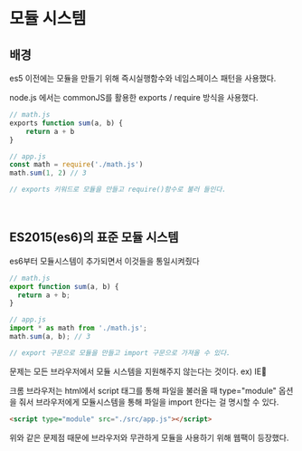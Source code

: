 # 모듈 시스템

## 배경

es5 이전에는 모듈을 만들기 위해 즉시실행함수와 네임스페이스 패턴을 사용했다.

node.js 에서는 commonJS를 활용한 exports / require 방식을 사용했다.

```js
// math.js
exports function sum(a, b) {
    return a + b
}

// app.js
const math = require('./math.js')
math.sum(1, 2) // 3

// exports 키워드로 모듈을 만들고 require()함수로 불러 들인다.

```

<br>

## ES2015(es6)의 표준 모듈 시스템

es6부터 모듈시스템이 추가되면서 이것들을 통일시켜줬다

```js
// math.js
export function sum(a, b) {
  return a + b;
}

// app.js
import * as math from './math.js';
math.sum(a, b); // 3

// export 구문으로 모듈을 만들고 import 구문으로 가져올 수 있다.
```

문제는 모든 브라우저에서 모듈 시스템을 지원해주지 않는다는 것이다. ex) IE💩

크롬 브라우저는
html에서 script 태그를 통해 파일을 불러올 때 type="module" 옵션을 줘서 브라우저에게 모듈시스템을 통해 파일을 import 한다는 걸 명시할 수 있다.

```html
<script type="module" src="./src/app.js"></script>
```

위와 같은 문제점 때문에
브라우저와 무관하게 모듈을 사용하기 위해 웹팩이 등장했다.

